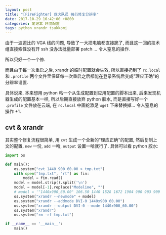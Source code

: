 ```yaml
---
layout: post
title: "[FireFighter] 救火队员 强行修复分辨率"
date: 2017-10-29 16:42:00 +0800
categories: 笔记本 环境配置
tags: python xrandr tsukkomi
---
```


由于一波逗比的 VGA 线的问题, 导致了一大把电脑都直接跪了, 而且这一回的技术组直接索性没有开 ssh 没办法批量部署 patch ... 令人窒息的操作.

所以只好一个一个修.

而且由于每一次重启之后, xrandr 的临时配置就会失效, 所以直接扔到了 `rc.local` 和 `.profile` 两个文件里保证每一次重启之后都能在登录系统后变成"理应正确"的分辨率设置.

具体说来, 本来想用 python 粘一个从生成配置到应用配置的脚本出来, 后来发现机器生成的配置基本一样, 所以后期直接放弃 python 胶水, 而是直接写好一个 `.profile` 文件放在云端, 在 `rc.local` 中画蛇添足 `wget` 下来替换掉...
令人窒息的操作 +1.

## cvt & xrandr

其实整个修复流程很简单, 用 `cvt` 生成一个全新的"理应正确"的配置, 然后复制上文的配置, `new` 一份, `add` 一哈, `output` 设置一哈就行了. 具体可以看 python 胶水:

```python
import os

def main():
    os.system("cvt 1440 900 60.00 > tmp.txt")
    with open("tmp.txt", "rt") as fin:
        model = fin.read()
    model = model.strip().split('\n')
    model = model[-1].replace("Modeline", "")
    # model = '"1440x900_60.00" 106.50 1440 1528 1672 1904 900 903 909 934 -hsync +vsync'
    os.system("xrandr --newmode" + model)
    os.system("xrandr --addmode DVI-0 1440x900_60.00")
    os.system("xrandr --output DVI-0 --mode 1440x900_60.00")
    os.system("xrandr")
    os.system("rm -rf tmp.txt")

if __name__ == '__main__':
    main()
```